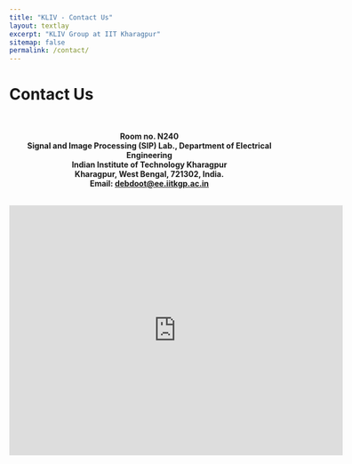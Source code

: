 ```yaml
---
title: "KLIV - Contact Us"
layout: textlay
excerpt: "KLIV Group at IIT Kharagpur"
sitemap: false
permalink: /contact/
---
```


# Contact Us

<br>

<center>
    <div> <p> <strong>
        Room no. N240  <br>
        Signal and Image Processing (SIP) Lab., Department of Electrical Engineering <br>
        Indian Institute of Technology Kharagpur <br>
        Kharagpur, West Bengal, 721302, India. <br>
        Email: <a href="mailto:debdoot@ee.iitkgp.ac.in">debdoot@ee.iitkgp.ac.in</a> <br>
        </strong>
    </p> </div>
    <br>
<iframe src="https://www.google.com/maps/embed?pb=!1m18!1m12!1m3!1d3690.8808057966667!2d87.30862721521248!3d22.320347185313157!2m3!1f0!2f0!3f0!3m2!1i1024!2i768!4f13.1!3m3!1m2!1s0x3a1d4404da07ca0f%3A0x998b6af99acc800e!2sDepartment+of+Electrical+Engineering!5e0!3m2!1sen!2sin!4v1540064026175" width="600" height="450" frameborder="0" style="border:0;" allowfullscreen></iframe>
</center>

<br> <br>